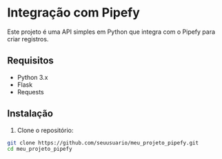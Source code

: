 # Integração com Pipefy

Este projeto é uma API simples em Python que integra com o Pipefy para criar registros.

## Requisitos

- Python 3.x
- Flask
- Requests

## Instalação

1. Clone o repositório:

```bash
git clone https://github.com/seuusuario/meu_projeto_pipefy.git
cd meu_projeto_pipefy
